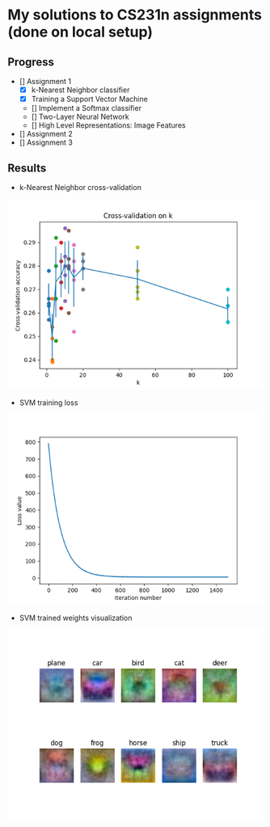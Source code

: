 # My solutions to CS231n assignments (done on local setup)

## Progress

- [] Assignment 1
  - [x] k-Nearest Neighbor classifier
  - [x] Training a Support Vector Machine
  - [] Implement a Softmax classifier
  - [] Two-Layer Neural Network
  - [] High Level Representations: Image Features
- [] Assignment 2
- [] Assignment 3

## Results

* k-Nearest Neighbor cross-validation

![knn-cross-validation](./assets/cross-validation-knn.png)

* SVM training loss

![svm-training-loss](./assets/svm-loss.png)

* SVM trained weights visualization

![svm-weights-vis](./assets/svm-weights-vis.png)
